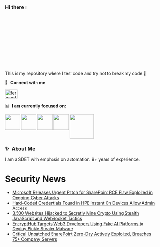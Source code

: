 ### Hi there <a href="https://www.gautamkrishnar.com/"><img src="https://media.giphy.com/media/hvRJCLFzcasrR4ia7z/giphy.gif" width="5%"></a>
This is my repository where I test code and try not to break my code :rofl:

🔗 &nbsp;**Connect with me**
<p align="left">
<a href="https://linkedin.com/in/fernandorlcruz" target="blank"><img align="center" src="https://raw.githubusercontent.com/rahuldkjain/github-profile-readme-generator/master/src/images/icons/Social/linked-in-alt.svg" alt="fernando cruz" height="30" width="40" /></a>
  
📊 &nbsp;**I am currently focused on:**

<img align="left" width='50' height='50' src="https://cdn.jsdelivr.net/gh/devicons/devicon/icons/python/python-original-wordmark.svg" />
<img align="left" width='50' height='50' src="https://cdn.jsdelivr.net/gh/devicons/devicon/icons/csharp/csharp-original.svg" />
<img align="left" width='50' height='50' src="https://cdn.jsdelivr.net/gh/devicons/devicon/icons/jenkins/jenkins-original.svg" />
<img align="left" width='50' height='50' src="https://www.svgrepo.com/show/306098/githubactions.svg" />
<img width='80' height='80' src="https://cdn2.vectorstock.com/i/1000x1000/64/81/security-testing-concept-icon-safety-audit-key-vector-29166481.jpg" />
          
          
  
### ✨&nbsp; About Me

I am a SDET with emphasis on automation. 9+ years of experience.

# Security News
<!-- BLOG-POST-LIST:START -->
- [Microsoft Releases Urgent Patch for SharePoint RCE Flaw Exploited in Ongoing Cyber Attacks](https://thehackernews.com/2025/07/microsoft-releases-urgent-patch-for.html)
- [Hard-Coded Credentials Found in HPE Instant On Devices Allow Admin Access](https://thehackernews.com/2025/07/hard-coded-credentials-found-in-hpe.html)
- [3,500 Websites Hijacked to Secretly Mine Crypto Using Stealth JavaScript and WebSocket Tactics](https://thehackernews.com/2025/07/3500-websites-hijacked-to-secretly-mine.html)
- [EncryptHub Targets Web3 Developers Using Fake AI Platforms to Deploy Fickle Stealer Malware](https://thehackernews.com/2025/07/encrypthub-targets-web3-developers.html)
- [Critical Unpatched SharePoint Zero-Day Actively Exploited, Breaches 75+ Company Servers](https://thehackernews.com/2025/07/critical-microsoft-sharepoint-flaw.html)
<!-- BLOG-POST-LIST:END -->
